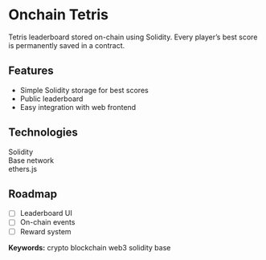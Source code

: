 # Onchain Tetris

Tetris leaderboard stored on-chain using Solidity. Every player’s best score is permanently saved in a contract.

## Features
- Simple Solidity storage for best scores
- Public leaderboard
- Easy integration with web frontend

## Technologies
Solidity  
Base network  
ethers.js

## Roadmap
- [ ] Leaderboard UI
- [ ] On-chain events
- [ ] Reward system

**Keywords:** crypto blockchain web3 solidity base
